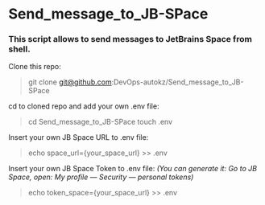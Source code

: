 # Send_message_to_JB-SPace
### This script allows to send messages to JetBrains Space from shell.

Clone this repo:
>git clone git@github.com:DevOps-autokz/Send_message_to_JB-SPace

cd to cloned repo and add your own .env file:
>cd Send_message_to_JB-SPace
>touch .env

Insert your own JB Space URL to .env file:
>echo space_url={your_space_url} >> .env

Insert your own JB Space Token to .env file:
_(You can generate it: Go to JB Space, open: My profile — Security — personal tokens)_
>echo token_space={your_space_url} >> .env
